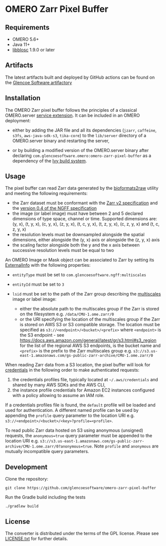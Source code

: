 # OMERO Zarr Pixel Buffer

## Requirements

- OMERO 5.6+
- Java 11+
- [libblosc](https://github.com/Blosc/c-blosc) 1.9.0 or later

## Artifacts

The latest artifacts built and deployed by GitHub actions can be found on the
[Glencoe Software artifactory](https://artifacts.glencoesoftware.com/)

## Installation

The OMERO Zarr pixel buffer follows the principles of a classical OMERO.server
[service extension](https://omero.readthedocs.io/en/stable/developers/Server/ExtendingOmero.html#services).
It can be included in an OMERO deployment:

-   either by adding the JAR file and all its dependencies (`jzarr`, `caffeine`,
    `s3fs`,  `aws-java-sdk-s3`, `tika-core`) to the `lib/server` directory
    of a  OMERO.server binary and restarting the server,

-   or by building a modified version of the OMERO.server binary after declaring
    `com.glencoesoftware.omero:omero-zarr-pixel-buffer` as a dependency of the
    [Ivy build system](https://github.com/ome/openmicroscopy/blob/develop/ivy.xml).

## Usage

The pixel buffer can read Zarr data generated by the [bioformats2raw](https://github.com/glencoesoftware/bioformats2raw) utility
and meeting the following requirements:

-   the Zarr dataset must be conformant with the
    [Zarr v2 specification](https://zarr-specs.readthedocs.io/en/latest/v2/v2.0.html)
    and the [version 0.4 of the NGFF specification](https://ngff.openmicroscopy.org/0.4/)
-   the image (or label image) must have between 2 and 5 declared dimensions
    of type space, channel or time. Supported dimensions are: (y, x), (t, y, x),
    (c, y, x), (z, y, x), (t, c, y, x), (t, z, y, x), (c, z, y, x) and
    (t, c, z, y, x)
-   the resolution levels must be downsampled alongside the spatial dimensions,
    either alongside the (y, x) axis or alongside the (z, y, x) axis
-   the scaling factor alongside both the y and the x axis between successive resolution
    levels must be equal to two

An OMERO Image or Mask object can be associated to Zarr by setting its
[ExternalInfo](https://docs.openmicroscopy.org/omero-blitz/5.8.3/slice2html/omero/model/ExternalInfo.html)
with the following properties:

-   `entityType` must be set to `com.glencoesoftware.ngff:multiscales`
-   `entityId` must be set to `3`
-   `lsid` must be set to the path of the Zarr group describing the
     [multiscales](https://ngff.openmicroscopy.org/0.4/#multiscale-md) image
     or label image:

    - either the absolute path to the multiscales group if the Zarr is stored on
      the filesystem e.g. `/data/CMU-1.ome.zarr/0`
    - or the URI specifying the location of the multiscales group if the Zarr is
      stored on AWS S3 or S3 compatible storage. The location must be specified
      as `s3://<endpoint>/<bucket>/<prefix>` where `<endpoint>` is the S3
      endpoint - see https://docs.aws.amazon.com/general/latest/gr/s3.html#s3_region
      for the list of the regional AWS S3 endpoints, <bucket> is the bucket name
      and `<prefix>` is the prefix to the Zarr multiscales group e.g.
      `s3://s3.us-east-1.amazonaws.com/gs-public-zarr-archive/CMU-1.ome.zarr/0`

When reading Zarr data from a S3 location, the pixel buffer will look for
[credentials](https://docs.aws.amazon.com/sdk-for-java/v1/developer-guide/credentials.html)
in the following order to make authenticated requests:

1.  the credentials profiles file, typically located at `~/.aws/credentials` and shared
    by many AWS SDKs and the AWS CLI,
2.  the instance profile credentials for Amazon EC2 instances configured with a policy
    allowing to assume an IAM role.

If a credentials profiles file is found, the `default` profile will be loaded and used
for authentication. A different named profile can be used by appending the `profile`
query parameter to the location URI e.g. `s3://<endpoint>/<bucket>/<key>?profile=<profile>`.

To read public Zarr data hosted on S3 using anonymous (unsigned) requests, the
`anonymous=true` query parameter must be appended to the location URI e.g.
`s3://s3.us-east-1.amazonaws.com/gs-public-zarr-archive/CMU-1.ome.zarr/0?anonymous=true`.
Note `profile` and `anonymous` are mutually incompatible query parameters.

## Development

Clone the repository:

    git clone https://github.com/glencoesoftware/omero-zarr-pixel-buffer

Run the Gradle build including the tests

    ./gradlew build

## License

The converter is distributed under the terms of the GPL license. Please see [LICENSE.txt](LICENSE.txt)
for further details.
